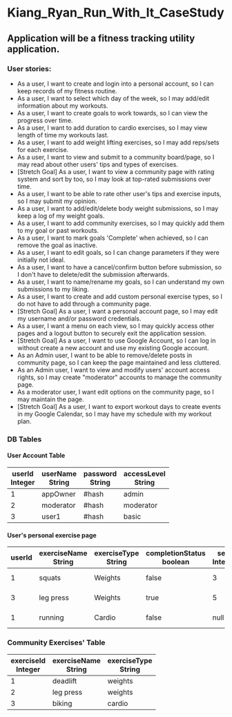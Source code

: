# Kiang_Ryan_Run_With_It_CaseStudy

## Application will be a fitness tracking utility application.

### User stories:
- As a user, I want to create and login into a personal account, so I can keep records of my fitness routine.
- As a user, I want to select which day of the week, so I may add/edit information about my workouts.
- As a user, I want to create goals to work towards, so I can view the progress over time.
- As a user, I want to add duration to cardio exercises, so I may view length of time my workouts last.
- As a user, I want to add weight lifting exercises, so I may add reps/sets for each exercise.
- As a user, I want to view and submit to a community board/page, so I may read about other users' tips and types of exercises.
- [Stretch Goal] As a user, I want to view a community page with rating system and sort by too, so I may look at top-rated submissions over time.
- As a user, I want to be able to rate other user's tips and exercise inputs, so I may submit my opinion. 
- As a user, I want to add/edit/delete body weight submissions, so I may keep a log of my weight goals.
- As a user, I want to add community exercises, so I may quickly add them to my goal or past workouts.
- As a user, I want to mark goals 'Complete' when achieved, so I can remove the goal as inactive.
- As a user, I want to edit goals, so I can change parameters if they were initially not ideal.
- As a user, I want to have a cancel/confirm button before submission, so I don't have to delete/edit the submission afterwards.
- As a user, I want to name/rename my goals, so I can understand my own submissions to my liking.
- As a user, I want to create and add custom personal exercise types, so I do not have to add through a community page.
- [Stretch Goal] As a user, I want a personal account page, so I may edit my username and/or password credentials.
- As a user, I want a menu on each view, so I may quickly access other pages and a logout button to securely exit the application session.
- [Stretch Goal] As a user, I want to use Google Account, so I can log in without create a new account and use my existing Google account.
- As an Admin user, I want to be able to remove/delete posts in community page, so I can keep the page maintained and less cluttered.
- As an Admin user, I want to view and modify users' account access rights, so I may create "moderator" accounts to manage the community page.
- As a moderator user, I want edit options on the community page, so I may maintain the page.
- [Stretch Goal] As a user, I want to export workout days to create events in my Google Calendar, so I may have my schedule with my workout plan.


### DB Tables
#### User Account Table
| userId<br/>Integer | userName<br/>String | password<br/>String | accessLevel<br/>String |
|--------------------|---------------------|---------------------|------------------------|
| 1                  | appOwner            | #hash               | admin                  |
| 2                  | moderator           | #hash               | moderator              |
| 3                  | user1               | #hash               | basic                  |

#### User's personal exercise page
| userId | exerciseName<br/>String | exerciseType<br/>String | completionStatus<br/>boolean | sets<br/>Integer | reps<br/>Integer | duration<br/>Integer | sharedStatus<br/>String | goalSet<br/>Timestamp |
|--------|-------------------------|-------------------------|------------------------------|------------------|------------------|----------------------|-------------------------|-----------------------|
| 1      | squats                  | Weights                 | false                        | 3                | 8                | null                 | no                      | 01-02-2022            |
| 3      | leg press               | Weights                 | true                         | 5                | 8                | null                 | yes                     | 12-21-2021            |
| 1      | running                 | Cardio                  | false                        | null             | null             | 40                   | yes                     | 02-03-2022            |


### Community Exercises' Table
| exerciseId<br/>Integer | exerciseName<br/>String | exerciseType<br/>String |
|------------------------|-------------------------|-------------------------|
| 1                      | deadlift                | weights                 | 
| 2                      | leg press               | weights                 | 
| 3                      | biking                  | cardio                  | 
